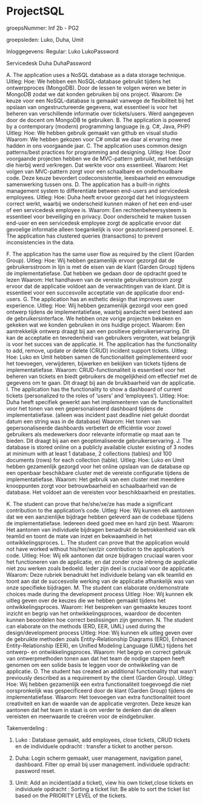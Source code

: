 # ProjectSQL

groepsNummer: Inf 2b - PG2

groepsleden: Luko, Duha, Umit

Inloggegevens:
Regular:
Luko
LukoPassword

Servicedesk
Duha
DuhaPassword


A. The application uses a NoSQL database as a data storage technique.
Uitleg:
Hoe: We hebben een NoSQL-database gebruikt tijdens het ontwerpproces (MongoDB). Door de lessen te volgen weren we beter in MongoDB zodat we dat konden gebruiken bij ons project.
Waarom: De keuze voor een NoSQL-database is gemaakt vanwege de flexibiliteit bij het opslaan van ongestructureerde gegevens, wat essentieel is voor het beheren van verschillende informatie over tickets/users. Werd aangegeven door de docent om MongoDB te gebruiken.
B. The application is powered by a contemporary (modern) programming language (e.g. C#, Java, PHP)
Uitleg:
Hoe: We hebben gebruik gemaakt van github en visual studio
Waarom: We hebben gekozen voor C# omdat we daar al ervaring mee hadden in ons voorgaande jaar.
C. The application uses common design patterns/best practices for programming and designing.
Uitleg:
Hoe: Door voorgaande projecten hebben we de MVC-pattern gebruikt, met hetdesign die hierbij werd verkregen. Dat werkte voor ons essentieel.
Waarom: Het volgen van MVC-pattern zorgt voor een schaalbare en onderhoudbare code. Deze keuze bevordert codeconsistentie, leesbaarheid en eenvoudige samenwerking tussen ons.
D. The application has a built-in rights management system to differentiate between end-users and servicedesk employees.
Uitleg:
Hoe: Duha heeft ervoor gezorgd dat het inlogsysteem correct werkt, waarbij we onderscheid kunnen maken of het een end-user of een servicedesk employee is.
Waarom: Een rechtenbeheersysteem is essentieel voor beveiliging en privacy. Door onderscheid te maken tussen end-user en een servicedesk employee zorgt de applicatie ervoor dat gevoelige informatie alleen toegankelijk is voor geautoriseerd personeel.
E. The application has clustered queries (transactions) to prevent inconsistencies in the data.

F. The application has the same user flow as required by the client (Garden Group).
Uitleg:
Hoe: Wij hebben gezamenlijk ervoor gezorgd dat de gebruikersstroom in lijn is met de eisen van de klant (Garden Group) tijdens de implementatiefase. Dat hebben we gedaan door de opdracht goed te lezen
Waarom: Het handhaven van de vereiste gebruikersstroom zorgt ervoor dat de applicatie voldoet aan de verwachtingen van de klant. Dit is essentieel voor een succesvolle acceptatie van de applicatie door end-users.
G. The application has an esthetic design that improves user experience.
Uitleg:
Hoe: Wij hebben gezamenlijk gezorgd voor een goed ontwerp tijdens de implementatiefase, waarbij aandacht werd besteed aan de gebruikersinterface. We hebben onze vorige projecten bekeken en gekeken wat we konden gebruiken in ons huidige project.
Waarom: Een aantrekkelijk ontwerp draagt bij aan een positieve gebruikerservaring. Dit kan de acceptatie en tevredenheid van gebruikers vergroten, wat belangrijk is voor het succes van de applicatie.
H. The application has the functionality to add, remove, update or delete (CRUD) incident support tickets. 
Uitleg:
Hoe: Luko en Umit hebben samen de functionaliteit geïmplementeerd voor het toevoegen, verwijderen, bijwerken en bekijken van tickets tijdens de implementatiefase.
Waarom: CRUD-functionaliteit is essentieel voor het beheren van tickets en biedt gebruikers de mogelijkheid om effectief met de gegevens om te gaan. Dit draagt bij aan de bruikbaarheid van de applicatie.
I. The application has the functionality to show a dashboard of current tickets (personalized to the roles of ‘users’ and ‘employees’).
Uitleg:
Hoe: Duha heeft specifiek gewerkt aan het implementeren van de functionaliteit voor het tonen van een gepersonaliseerd dashboard tijdens de implementatiefase. (alleen was incident past deadline niet gelukt doordat datum een string was in de database)
Waarom: Het tonen van gepersonaliseerde dashboards verbetert de efficiëntie voor zowel gebruikers als medewerkers door relevante informatie op maat aan te bieden. Dit draagt bij aan een geoptimaliseerde gebruikerservaring.
J. The database is stored online on a publicly available cluster existing of 3 nodes at minimum with at least 1 database, 2 collections (tables) and 100 documents (rows) for each collection (table).
Uitleg:
Hoe: Luko en Umit hebben gezamenlijk gezorgd voor het online opslaan van de database op een openbaar beschikbare cluster met de vereiste configuratie tijdens de implementatiefase.
Waarom: Het gebruik van een cluster met meerdere knooppunten zorgt voor betrouwbaarheid en schaalbaarheid van de database. Het voldoet aan de vereisten voor beschikbaarheid en prestaties.


K. The student can prove that he/she/xe/ze has made a significant contribution to the application’s code.
Uitleg:
Hoe: Wij kunnen elk aantonen dat we een aanzienlijke bijdrage hebben geleverd aan de codebase tijdens de implementatiefase. Iedereen deed goed mee en hard zijn best.
Waarom: Het aantonen van individuele bijdragen benadrukt de betrokkenheid van elk teamlid en toont de mate van inzet en bekwaamheid in het ontwikkelingsproces.
L. The student can prove that the application would not have worked without his/her/xer/zir contribution to the application’s code.
Uitleg:
Hoe: Wij elk aantonen dat onze bijdragen cruciaal waren voor het functioneren van de applicatie, en dat zonder onze inbreng de applicatie niet zou werken zoals bedoeld. Ieder zijn deel is cruciaal voor de applicatie.
Waarom: Deze rubriek benadrukt het individuele belang van elk teamlid en toont aan dat de succesvolle werking van de applicatie afhankelijk was van onze specifieke bijdragen.
M. The student can elaborate on/demonstrate choices made during the development process
Uitleg:
Hoe: Wij kunnen elk uitleg geven over de keuzes die we hebben gemaakt tijdens het ontwikkelingsproces.
Waarom: Het bespreken van gemaakte keuzes toont inzicht en begrip van het ontwikkelingsproces, waardoor de docenten kunnen beoordelen hoe correct beslissingen zijn genomen.
N. The student can elaborate on the methods (ERD, EER, UML) used during the design/development process
Uitleg:
Hoe: Wij kunnen elk uitleg geven over de gebruikte methoden zoals Entity-Relationship Diagrams (ERD), Enhanced Entity-Relationship (EER), en Unified Modeling Language (UML) tijdens het ontwerp- en ontwikkelingsproces.
Waarom: Het begrip en correct gebruik van ontwerpmethoden tonen aan dat het team de nodige stappen heeft genomen om een solide basis te leggen voor de ontwikkeling van de applicatie.
O. The student has created an additional functionality that wasn’t previously described as a requirement by the client (Garden Group).
Uitleg:
Hoe: Wij hebben gezamenlijk een extra functionaliteit toegevoegd die niet oorspronkelijk was gespecificeerd door de klant (Garden Group) tijdens de implementatiefase.
Waarom: Het toevoegen van extra functionaliteit toont creativiteit en kan de waarde van de applicatie vergroten. Deze keuze kan aantonen dat het team in staat is om verder te denken dan de alleen vereisten en meerwaarde te creëren voor de eindgebruiker.



Takenverdeling :

1. Luko : Database gemaakt, add employees, close tickets, CRUD tickets en de individuele opdracht : transfer a ticket to another person.

2. Duha: Login scherm gemaakt, user management, navigation panel, dashboard. Filter op email bij user management. individuele opdracht: password reset.

3. Umit: Add an incident(add a ticket), view his own ticket,close tickets en individuele opdracht : Sorting a ticket list: Be able to sort the ticket list based on the PRIORITY LEVEL of the tickets.

